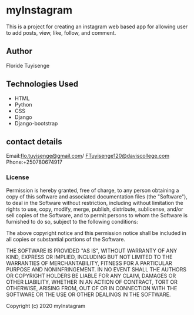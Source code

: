 # myInstagram
This is a project for creating an instagram web based app for allowing user to add posts, view, like, follow, and comment.
## Author
Floride Tuyisenge
## Technologies Used
 * HTML
 * Python
 * CSS
 * Django
 * Django-bootstrap
 
## contact details
Email:flo.tuyisenge@gmail.com/ FTuyisenge120@daviscollege.com
Phone:+250780674917

### License

Permission is hereby granted, free of charge, to any person obtaining a copy
of this software and associated documentation files (the "Software"), to deal
in the Software without restriction, including without limitation the rights
to use, copy, modify, merge, publish, distribute, sublicense, and/or sell
copies of the Software, and to permit persons to whom the Software is
furnished to do so, subject to the following conditions:

The above copyright notice and this permission notice shall be included in all
copies or substantial portions of the Software.

THE SOFTWARE IS PROVIDED "AS IS", WITHOUT WARRANTY OF ANY KIND, EXPRESS OR
IMPLIED, INCLUDING BUT NOT LIMITED TO THE WARRANTIES OF MERCHANTABILITY, 
FITNESS FOR A PARTICULAR PURPOSE AND NONINFRINGEMENT. IN NO EVENT SHALL THE
AUTHORS OR COPYRIGHT HOLDERS BE LIABLE FOR ANY CLAIM, DAMAGES OR OTHER
LIABILITY, WHETHER IN AN ACTION OF CONTRACT, TORT OR OTHERWISE, ARISING FROM, 
OUT OF OR IN CONNECTION WITH THE SOFTWARE OR THE USE OR OTHER DEALINGS IN THE
SOFTWARE.

Copyright (c) 2020 myInstagram


